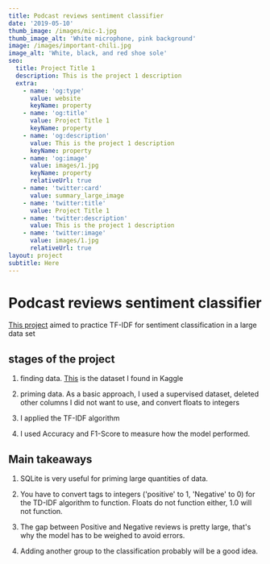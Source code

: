 ```yaml
---
title: Podcast reviews sentiment classifier
date: '2019-05-10'
thumb_image: /images/mic-1.jpg
thumb_image_alt: 'White microphone, pink background'
image: /images/important-chili.jpg
image_alt: 'White, black, and red shoe sole'
seo:
  title: Project Title 1
  description: This is the project 1 description
  extra:
    - name: 'og:type'
      value: website
      keyName: property
    - name: 'og:title'
      value: Project Title 1
      keyName: property
    - name: 'og:description'
      value: This is the project 1 description
      keyName: property
    - name: 'og:image'
      value: images/1.jpg
      keyName: property
      relativeUrl: true
    - name: 'twitter:card'
      value: summary_large_image
    - name: 'twitter:title'
      value: Project Title 1
    - name: 'twitter:description'
      value: This is the project 1 description
    - name: 'twitter:image'
      value: images/1.jpg
      relativeUrl: true
layout: project
subtitle: Here
---
```

# Podcast reviews sentiment classifier

[This project](https://github.com/pvelosa/podcast-recomendation-system/) aimed to practice TF-IDF for sentiment classification in a large data set

## stages of the project

1.  finding data. [This](https://www.kaggle.com/thoughtvector/podcastreviews) is the dataset I found in Kaggle

2.  priming data. As a basic approach, I used a supervised dataset, deleted other columns I did not  want to use, and convert floats to integers

3.  I applied the TF-IDF algorithm

4.  I used Accuracy and F1-Score to measure how the model performed.

## Main takeaways

1.  SQLite is very useful for priming large quantities of data.

2.  You have to convert tags to integers ('positive' to 1, 'Negative' to 0) for the TD-IDF algorithm to function. Floats do not function either, 1.0 will not function.

3.  The gap between Positive and Negative reviews is pretty large, that's why the model has to be weighed to avoid errors.

4.  Adding another group to the classification probably will be a good idea.

